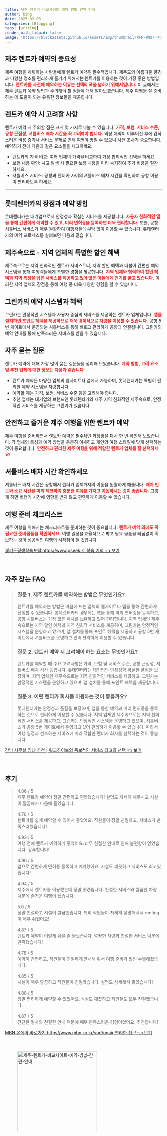 ```yaml
---
title: 제주 렌트카 비교사이트 예약 방법 간편 안내
author: bing
date: 2025-02-03
categories: [Blogging]
tags: [writing]
render_with_liquid: false
image: 'https://blackassets.github.io/assets/img/thumbnail/제주-렌트카-비교사이트-예약-방법-간편-안내.webp'
---
```



<h2 id='제주렌트카예약방법'>제주 렌트카 예약의 중요성</h2>

<p>제주 여행을 계획하는 사람들에게 렌트카 예약은 필수적입니다. 제주도의 아름다운 풍경과 다양한 명소를 편리하게 즐기기 위해서는 렌트카를 이용하는 것이 가장 좋은 방법입니다. <b><span style="color: #ee2323;">렌트카를 사전에 예약하는 이유는 선택의 폭을 넓히기 위해서입니다.</span></b> 이 글에서는 제주 렌트카 예약 방법과 주의해야 할 점들에 대해 알아보겠습니다. 제주 여행을 잘 준비하는 데 도움이 되는 유용한 정보들을 제공합니다.</p>

<h2 id='렌트카예약팁'>렌트카 예약 시 고려할 사항</h2>

<p>렌트카 예약 시 주의할 점은 크게 몇 가지로 나눌 수 있습니다. <b><span style="color: #ee2323;">가격, 보험, 서비스 수준, 공항 근접성, 셔틀버스 배차 시간을 꼭 고려해야 합니다.</span></b> 막상 예약이 이루어진 후에 갑작스러운 비용 증가나 서비스 문제로 인해 여행이 망칠 수 있으니 사전 조사가 중요합니다. 예약하기 전에 다음과 같은 요소들을 체크하세요.</p>

<ul>
    <li>렌트카의 가격 비교: 여러 업체의 가격을 비교하여 가장 합리적인 선택을 하세요.</li>
    <li>보험 내용 확인: 사고 발생 시 필요한 보험 내용을 미리 숙지하여 추가 비용을 절감하세요.</li>
    <li>셔틀버스 서비스: 공항과 렌터카 사이의 셔틀버스 배차 시간을 확인하여 공항 이용이 편리하도록 하세요.</li>
</ul>

<hr />

<h2 id='롯데렌터카예약장점'>롯데렌터카의 장점과 예약 방법</h2>

<p>롯데렌터카는 대기업으로서 안정성과 확실한 서비스를 제공합니다. <b><span style="color: #ee2323;">사용자 친화적인 앱을 통해 간편하게 예약할 수 있고, 미리 면허증을 등록하면 더욱 편리합니다.</span></b> 또한, 공항 셔틀버스 서비스가 매우 원활하여 여행객들이 부담 없이 이용할 수 있습니다. 롯데렌터카의 예약 프로세스를 살펴보면 다음과 같습니다.</p>

<h2 id='제주속으로예약혜택'>제주속으로 - 지역 업체의 특별한 할인 혜택</h2>

<p>제주속으로는 지역 친화적인 렌트카 서비스로써, 지역 할인 혜택과 더불어 간편한 예약 시스템을 통해 여행객들에게 특별한 경험을 제공합니다. <b><span style="color: #ee2323;">지역 업체와 협력하여 할인 혜택과 지역 특성을 담은 서비스를 제공하고 있어 많은 이들에게 인기를 끌고 있습니다.</span></b> 이러한 지역 업체의 장점을 통해 여행 중 더욱 다양한 경험을 할 수 있습니다.</p>

<h2 id='그린카예약방법'>그린카의 예약 시스템과 혜택</h2>

<p>그린카는 안정적인 시스템과 사용자 중심의 서비스를 제공하는 렌트카 업체입니다. <b><span style="color: #ee2323;">앱을 설치하면 포인트 혜택을 제공하므로 더욱 경제적으로 차량을 이용할 수 있습니다.</span></b> 공항 5번 게이트에서 운영되는 셔틀버스를 통해 빠르고 편리하게 공항과 연결됩니다. 그린카의 예약 안내를 통해 만족스러운 서비스를 받을 수 있습니다.</p>

<h2 id='자주묻는질문'>자주 묻는 질문</h2>

<p>렌트카 예약에 대해 가장 많이 묻는 질문들을 정리해 보았습니다. <b><span style="color: #ee2323;">예약 방법, 고려 요소 및 추천 업체에 대한 정보는 다음과 같습니다.</span></b></p>

<ul>
    <li>렌트카 예약은 마땅한 업체의 웹사이트나 앱에서 가능하며, 롯데렌터카는 특별히 편리한 예약 시스템을 자랑합니다.</li>
    <li>예약할 때는 가격, 보험, 서비스 수준 등을 고려해야 합니다.</li>
    <li>추천 업체는 대기업의 브랜드인 롯데렌터카와 제주 지역 친화적인 제주속으로, 안정적인 서비스를 제공하는 그린카가 있습니다.</li>
</ul>

<h2 id='결론'>안전하고 즐거운 제주 여행을 위한 렌트카 예약</h2>

<p>제주 여행을 준비하면서 렌트카 예약은 필수적인 과정임을 다시 한 번 확인해 보았습니다. 각 업체의 특성과 예약 방법을 충분히 이해하고 개인의 여행 스타일에 맞게 선택하는 것이 중요합니다. <b><span style="color: #ee2323;">안전하고 편리한 제주 여행을 위해 적합한 렌트카 업체를 잘 선택하세요!</span></b></p>

<h2 id='배차시간확인'>셔틀버스 배차 시간 확인하세요</h2>

<p>셔틀버스 배차 시간은 공항에서 렌터카 업체까지의 이동을 원활하게 해줍니다. <b><span style="color: #ee2323;">배차 빈도와 소요 시간을 미리 체크하여 충분한 여유를 가지고 이동하시는 것이 좋습니다.</span></b> 그렇게 하면 비행기 시간에 영향을 받지 않고 편안하게 이동할 수 있습니다.</p>

<h2 id='여행준비체크리스트'>여행 준비 체크리스트</h2>

<p>제주 여행을 위해서는 체크리스트를 준비하는 것이 중요합니다. <b><span style="color: #ee2323;">렌트카 예약 외에도 꼭 필요한 준비물들을 확인하세요.</span></b> 여행 일정을 효율적으로 짜고 필요 물품을 빠짐없이 확보하는 것이 성공적인 여행의 시작점이 될 것입니다.</p>


<p><a class="click-button" title="경기도평생학습포털 https//www.gseek.kr 학습 기회" href="https://blackassets.github.io/posts/%EA%B2%BD%EA%B8%B0%EB%8F%84%ED%8F%89%EC%83%9D%ED%95%99%EC%8A%B5%ED%8F%AC%ED%84%B8-httpswww.gseek.kr-%ED%95%99%EC%8A%B5-%EA%B8%B0%ED%9A%8C/" rel="dofollow">경기도평생학습포털 https//www.gseek.kr 학습 기회 👈 보기</a></p><br>
<h2 id='자주_찾는_FAQ'>자주 찾는 FAQ</h2>
<div itemscope="" itemtype="https://schema.org/FAQPage"> 
<blockquote> 
<div itemscope="" itemprop="mainEntity" itemtype="https://schema.org/Question"> 
<h3 itemprop="name">질문 1. 제주 렌트카를 예약하는 방법은 무엇인가요?</h3> 
<div itemscope="" itemprop="acceptedAnswer" itemtype="https://schema.org/Answer"> 
<span itemprop="text"> 
<p>렌트카를 예약하는 방법은 마음에 드는 업체의 웹사이트나 앱을 통해 간편하게 진행할 수 있습니다. 롯데렌터카의 경우에는 앱을 통해 미리 면허증을 등록하고, 공항 셔틀버스는 가장 많은 배차를 보유하고 있어 편리합니다. 지역 업체인 제주속으로는 지역 할인 혜택과 지역 친화적 서비스를 제공하며, 그린카는 안정적인 시스템을 운영하고 있으며, 앱 설치를 통해 포인트 혜택을 제공하고 공항 5번 게이트에서 셔틀버스를 운영하고 있어 편리하게 이용할 수 있습니다.</p> 
</span> 
</div> 
</div> 

<div itemscope="" itemprop="mainEntity" itemtype="https://schema.org/Question"> 
<h3 itemprop="name">질문 2. 렌트카 예약 시 고려해야 하는 요소는 무엇인가요?</h3> 
<div itemscope="" itemprop="acceptedAnswer" itemtype="https://schema.org/Answer"> 
<span itemprop="text"> 
<p>렌트카를 예약할 때 주요 고려사항은 가격, 보험 및 서비스 수준, 공항 근접성, 셔틀버스 배차 시간 등입니다. 롯데렌터카는 대기업의 안정성과 확실한 품질을 보장하며, 지역 업체인 제주속으로는 지역 친화적인 서비스를 제공하고, 그린카는 안정적인 시스템을 운영하고 있으며, 앱 설치를 통해 포인트 혜택을 제공합니다.</p> 
</span> 
</div> 
</div> 

<div itemscope="" itemprop="mainEntity" itemtype="https://schema.org/Question"> 
<h3 itemprop="name">질문 3. 어떤 렌터카 회사를 이용하는 것이 좋을까요?</h3> 
<div itemscope="" itemprop="acceptedAnswer" itemtype="https://schema.org/Answer"> 
<span itemprop="text"> 
<p>롯데렌터카는 안정성과 품질을 보장하며, 앱을 통한 예약과 미리 면허증을 등록하는 것으로 편리하게 이용할 수 있습니다. 지역 업체인 제주속으로는 지역 친화적인 서비스를 제공하고, 그린카는 안정적인 시스템을 운영하고 있으며, 셔틀버스가 공항 5번 게이트에서 운영되고 있어 편리하게 이용할 수 있습니다. 따라서 여행 일정과 선호하는 서비스에 따라 적합한 렌터카 회사를 선택하는 것이 좋습니다.</p> 
</span> 
</div> 
</div> 

</blockquote> 
</div>
<p><a class="click-button" title="강남 사무실 임대 추천 | 워크하이브의 독보적인 서비스 최고의 선택" href="https://blackassets.github.io/posts/%EA%B0%95%EB%82%A8-%EC%82%AC%EB%AC%B4%EC%8B%A4-%EC%9E%84%EB%8C%80-%EC%B6%94%EC%B2%9C-%EC%9B%8C%ED%81%AC%ED%95%98%EC%9D%B4%EB%B8%8C%EC%9D%98-%EB%8F%85%EB%B3%B4%EC%A0%81%EC%9D%B8-%EC%84%9C%EB%B9%84%EC%8A%A4-%EC%B5%9C%EA%B3%A0%EC%9D%98-%EC%84%A0%ED%83%9D/" rel="dofollow">강남 사무실 임대 추천 | 워크하이브의 독보적인 서비스 최고의 선택 👈 보기</a></p><br>
<h2 id='후기'>후기</h2>
<div itemscope itemtype="https://schema.org/Product">
  <blockquote>
  <div itemprop="review" itemscope itemtype="https://schema.org/Review">
      <div itemprop="reviewRating" itemscope itemtype="https://schema.org/Rating"> <span itemprop="ratingValue">4.86</span> / <span itemprop="bestRating">5</span> </div>
      <span itemprop="reviewBody">제주 렌트카 예약이 정말 간편하고 편리했습니다! 설명도 자세히 해주시고 시설이 깔끔해서 마음에 들었습니다.</span>
  </div>
  <br>
  <div itemprop="review" itemscope itemtype="https://schema.org/Review">
      <div itemprop="reviewRating" itemscope itemtype="https://schema.org/Rating"> <span itemprop="ratingValue">4.76</span> / <span itemprop="bestRating">5</span> </div>
      <span itemprop="reviewBody">렌트카를 쉽게 예약할 수 있어서 좋았어요. 직원들이 정말 친절하고, 서비스가 만족스러웠습니다!</span>
  </div>
  <br>
  <div itemprop="review" itemscope itemtype="https://schema.org/Review">
      <div itemprop="reviewRating" itemscope itemtype="https://schema.org/Rating"> <span itemprop="ratingValue">4.93</span> / <span itemprop="bestRating">5</span> </div>
      <span itemprop="reviewBody">여행 전에 렌트카 예약하기 좋았어요. 너무 친절한 안내로 인해 불편함이 없었습니다. 강추합니다!</span>
  </div>
  <br>
  <div itemprop="review" itemscope itemtype="https://schema.org/Review">
      <div itemprop="reviewRating" itemscope itemtype="https://schema.org/Rating"> <span itemprop="ratingValue">4.96</span> / <span itemprop="bestRating">5</span> </div>
      <span itemprop="reviewBody">앱으로 간편하게 면허증 등록하고 예약했어요. 시설도 깨끗하고 서비스도 최고였습니다!</span>
  </div>
  <br>
  <div itemprop="review" itemscope itemtype="https://schema.org/Review">
      <div itemprop="reviewRating" itemscope itemtype="https://schema.org/Rating"> <span itemprop="ratingValue">4.94</span> / <span itemprop="bestRating">5</span> </div>
      <span itemprop="reviewBody">제주에서 렌트카를 이용했는데 정말 좋았습니다. 친절한 서비스와 깔끔한 차량 덕분에 즐거운 여행이 됐습니다.</span>
  </div>
  <br>
  <div itemprop="review" itemscope itemtype="https://schema.org/Review">
      <div itemprop="reviewRating" itemscope itemtype="https://schema.org/Rating"> <span itemprop="ratingValue">5.0</span> / <span itemprop="bestRating">5</span> </div>
      <span itemprop="reviewBody">정말 친절하고 시설이 깔끔했습니다. 특히 직원들이 자세히 설명해줘서 renting이 매우 쉬웠어요!</span>
  </div>
  <br>
  <div itemprop="review" itemscope itemtype="https://schema.org/Review">
      <div itemprop="reviewRating" itemscope itemtype="https://schema.org/Rating"> <span itemprop="ratingValue">4.87</span> / <span itemprop="bestRating">5</span> </div>
      <span itemprop="reviewBody">렌트카 예약이 이렇게 쉬울 줄 몰랐습니다. 깔끔한 차량과 친절한 서비스 덕분에 만족했습니다!</span>
  </div>
  <br>
  <div itemprop="review" itemscope itemtype="https://schema.org/Review">
      <div itemprop="reviewRating" itemscope itemtype="https://schema.org/Rating"> <span itemprop="ratingValue">4.78</span> / <span itemprop="bestRating">5</span> </div>
      <span itemprop="reviewBody">예약이 간편하고, 직원들이 친절하게 안내해 줘서 여행 준비가 훨씬 수월해졌습니다.</span>
  </div>
  <br>
  <div itemprop="review" itemscope itemtype="https://schema.org/Review">
      <div itemprop="reviewRating" itemscope itemtype="https://schema.org/Rating"> <span itemprop="ratingValue">4.85</span> / <span itemprop="bestRating">5</span> </div>
      <span itemprop="reviewBody">시설이 매우 깔끔하고 직원들이 친절했습니다. 설명도 상세해서 좋았습니다!</span>
  </div>
  <br>
  <div itemprop="review" itemscope itemtype="https://schema.org/Review">
      <div itemprop="reviewRating" itemscope itemtype="https://schema.org/Rating"> <span itemprop="ratingValue">4.88</span> / <span itemprop="bestRating">5</span> </div>
      <span itemprop="reviewBody">정말 편리하게 예약할 수 있었어요. 시설도 깨끗하고 직원들도 모두 친절했습니다.</span>
  </div>
  <br>
  <div itemprop="review" itemscope itemtype="https://schema.org/Review">
      <div itemprop="reviewRating" itemscope itemtype="https://schema.org/Rating"> <span itemprop="ratingValue">4.87</span> / <span itemprop="bestRating">5</span> </div>
      <span itemprop="reviewBody">간단한 절차와 친절한 안내 덕분에 매우 만족스러운 경험이었어요. 추천합니다!</span>
  </div>
  </blockquote>
</div>
<p><a class="click-button" title="MBN 온에어 바로가기 https//www.mbn.co.kr/vod/onair 편리한 접근" href="https://blackassets.github.io/posts/MBN-%EC%98%A8%EC%97%90%EC%96%B4-%EB%B0%94%EB%A1%9C%EA%B0%80%EA%B8%B0-httpswww.mbn.co.krvodonair-%ED%8E%B8%EB%A6%AC%ED%95%9C-%EC%A0%91%EA%B7%BC/" rel="dofollow">MBN 온에어 바로가기 https//www.mbn.co.kr/vod/onair 편리한 접근 👈 보기</a></p><br>
<figure class="image"><img src="https://blackassets.github.io/assets/img/thumbnail/제주-렌트카-비교사이트-예약-방법-간편-안내.webp" alt="제주-렌트카-비교사이트-예약-방법-간편-안내" width="256" height="256"></figure>
